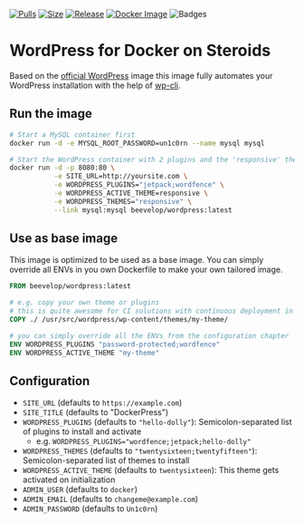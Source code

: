 [![Pulls](https://img.shields.io/docker/pulls/buluma/wordpress-launch?style=flat)](https://hub.docker.com/r/buluma/wordpress-launch)
[![Size](https://img.shields.io/docker/image-size/buluma/wordpress-launch/main?style=flat)](https://hub.docker.com/r/buluma/wordpress-launch)
[![Release](https://img.shields.io/github/release/buluma/docker-wordpress-launch.svg?style=flat)](https://github.com/buluma/docker-wordpress-launch/releases)
[![Docker Image](https://github.com/buluma/docker-wordpress-launch/actions/workflows/docker.yml/badge.svg?style=flat)](https://github.com/buluma/docker-wordpress-launch/actions/workflows/docker.yml)
![Badges](https://img.shields.io/badge/badges-7-brightgreen.svg?style=flat)

# WordPress for Docker on Steroids

Based on the [official WordPress](https://hub.docker.com/_/wordpress/) image this image fully automates your WordPress installation with the help of [wp-cli](http://wp-cli.org/).

## Run the image
```bash
# Start a MySQL container first
docker run -d -e MYSQL_ROOT_PASSWORD=un1c0rn --name mysql mysql

# Start the WordPress container with 2 plugins and the 'responsive' theme
docker run -d -p 8080:80 \
           -e SITE_URL=http://yoursite.com \
           -e WORDPRESS_PLUGINS="jetpack;wordfence" \
           -e WORDPRESS_ACTIVE_THEME=responsive \
           -e WORDPRESS_THEMES="responsive" \
           --link mysql:mysql beevelop/wordpress:latest
```

## Use as base image
This image is optimized to be used as a base image. You can simply override all ENVs in you own Dockerfile to make your own tailored image.
```Dockerfile
FROM beevelop/wordpress:latest

# e.g. copy your own theme or plugins
# this is quite awesome for CI solutions with continuous deployment in mind
COPY ./ /usr/src/wordpress/wp-content/themes/my-theme/

# you can simply override all the ENVs from the configuration chapter
ENV WORDPRESS_PLUGINS "password-protected;wordfence"
ENV WORDPRESS_ACTIVE_THEME "my-theme"
```

## Configuration
- `SITE_URL` (defaults to `https://example.com`)
- `SITE_TITLE` (defaults to "DockerPress")
- `WORDPRESS_PLUGINS` (defaults to `"hello-dolly"`): Semicolon-separated list of plugins to install and activate
  + e.g. `WORDPRESS_PLUGINS="wordfence;jetpack;hello-dolly"`
- `WORDPRESS_THEMES` (defaults to `"twentysixteen;twentyfifteen"`): Semicolon-separated list of themes to install
- `WORDPRESS_ACTIVE_THEME` (defaults to `twentysixteen`): This theme gets activated on initialization
- `ADMIN_USER` (defaults to `docker`)
- `ADMIN_EMAIL` (defaults to `changeme@example.com`)
- `ADMIN_PASSWORD` (defaults to `Un1c0rn`)
